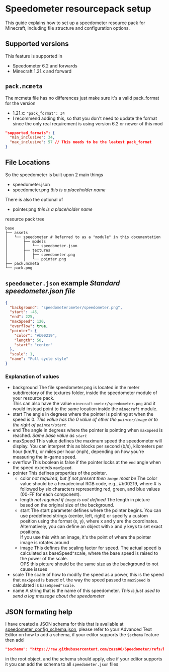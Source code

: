 # Speedometer resourcepack setup
This guide explains how to set up a speedometer resource pack for Minecraft, including file structure and configuration options.

## Supported versions
This feature is supported in
- Speedometer 6.2 and forwards
- Minecraft 1.21.x and forward

## `pack.mcmeta`
The mcmeta file has no differences just make sure it's a valid pack_format for the version
- 1.21.x: `"pack_format": 34`
- I recommend adding this, so that you don't need to update the format since the only real requirement is using version 6.2 or newer of this mod
```json
"supported_formats": {
  "min_inclusive": 34,
  "max_inclusive": 57 // This needs to be the leatest pack_format
}
```

## File Locations
So the speedometer is built upon 2 main things
- speedometer.json
- speedometer.png *this is a placeholder name*

There is also the optional of 
- pointer.png *this is a placeholder name*

resource pack tree
```
base
├── assets
│   └── speedometer # Referred to as a "module" in this documentation
│       ├── models
│       │   └── speedometer.json
│       ├── textures
│       │   ├── speedometer.png
│       │   └── pointer.png
├── pack.mcmeta
└── pack.png
```

## `speedometer.json` example *Standard speedometer.json file*
```json
{
  "background": "speedometer:meter/speedometer.png",
  "start": -45,
  "end": 225,
  "maxSpeed": 120,
  "overflow": true,
  "pointer": {
    "color": "#b00219",
    "length": 50,
    "start": "center"
  },
  "scale": 1,
  "name": "Full cycle style"
}
```

### Explanation of values
- background
  The file speedometer.png is located in the meter subdirectory of the textures folder, inside the speedometer module of your resource pack.<br>
  This can also have the value `minecraft:meter/speedometer.png` and it would instead point to the same location inside the `minecraft` module.
- start
  The angle in degrees where the pointer is pointing at when the speed is 0. *This value has the 0 value of ether the `pointer/image` or to the right of `pointer/start`*
- end
  The angle in degrees where the pointer is pointing when `maxSpeed` is reached. *Same base value as `start`*
- maxSpeed
  This value defines the maximum speed the speedometer will display. You can interpret this as blocks per second (b/s), kilometers per hour (km/h), or miles per hour (mph), depending on how you're measuring the in-game speed.
- overflow
  This boolean is false if the pointer locks at the `end` angle when the speed exceeds `maxSpeed`.
- pointer
  This defines properties of the pointer.
  - color *not required, but if not present then `ìmage` most be*
    The color value should be a hexadecimal RGB code, e.g., #b00219, where # is followed by six characters representing red, green, and blue values (00-FF for each component).
  - length *not required if `image` is not defined*
    The length in picture based on the original size of the background.
  - start
    The start parameter defines where the pointer begins. You can use predefined strings (center, left, right) or specify a custom position using the format (x, y), where x and y are the coordinates. Alternatively, you can define an object with x and y keys to set exact positions.<br>
    If you use this with an image, it's the point of where the pointer image is rotates around
  - image
    This defines the scaling factor for speed. The actual speed is calculated as baseSpeed^scale, where the base speed is raised to the power of the scale. <br>
    OPS this picture should be the same size as the background to not cause issues
- scale
  The scale of how to modify the speed as a power, this is the speed that `maxSpeed` is based of. the way the speed passed to `maxSpeed` is calculated is `baseSpeed^scale`.
- name
  A string that is the name of this speedometer. *This is just used to send a log message about the speedometer*

## JSON formating help
I have created a JSON schema for this that is available at [speedometer_config_schema.json](https://github.com/zaze06/Speedometer/blob/master/schemas/speedometer_config_schema.json), please refer to your Advanced Text Editor on how to add a schema, if your editor supports the `$schema` feature then add 
```json
"$schema": "https://raw.githubusercontent.com/zaze06/Speedometer/refs/heads/master/schemas/speedometer_config_schema.json",
```
in the root object, and the schema should apply, else if your editor supports it you can add the schema to all `speedometer.json` files